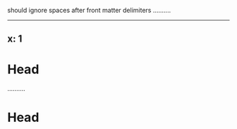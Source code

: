should ignore spaces after front matter delimiters
..........

---  
x: 1
---  
# Head

..........

<h1>Head</h1>
